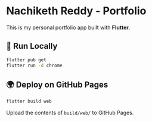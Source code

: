 # Nachiketh Reddy - Portfolio

This is my personal portfolio app built with **Flutter**.

## 🚀 Run Locally
```bash
flutter pub get
flutter run -d chrome
```

## 🌍 Deploy on GitHub Pages
```bash
flutter build web
```
Upload the contents of `build/web/` to GitHub Pages.
